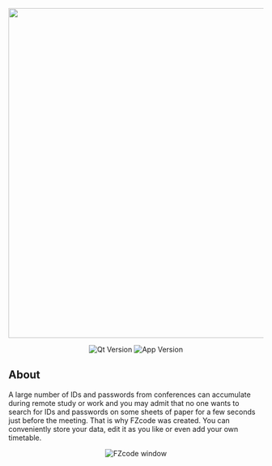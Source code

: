 <p align="center">
      <img src="https://i.ibb.co/WDPzsNf/logo.png" width="650">
</p>

<p align="center">
   <img src="https://img.shields.io/badge/Qt-5.15.2-brightgreen" alt="Qt Version"> <img src="https://img.shields.io/badge/FZcode-0.1.0%20(Alpha)-5865F2" alt="App Version">
</p>

## About

A large number of IDs and passwords from conferences can accumulate during remote study or work and you may admit that no one wants to search for IDs and passwords on some sheets of paper for a few seconds just before the meeting. That is why FZcode was created. You can conveniently store your data, edit it as you like or even add your own timetable.

<p align="center">
    <img src="https://i.ibb.co/H7XzQDb/window.png" alt="FZcode window">
<p>